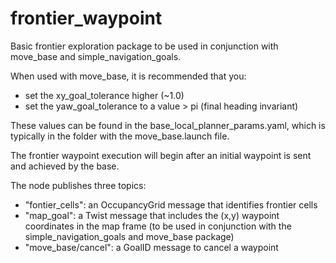 # frontier_waypoint
Basic frontier exploration package to be used in conjunction with move_base and simple_navigation_goals.

When used with move_base, it is recommended that you:
  - set the xy_goal_tolerance higher (~1.0)
  - set the yaw_goal_tolerance to a value > pi (final heading invariant)

These values can be found in the base_local_planner_params.yaml, which is typically in the folder with the move_base.launch file.

The frontier waypoint execution will begin after an initial waypoint is sent and achieved by the base.

The node publishes three topics:
  - "fontier_cells": an OccupancyGrid message that identifies frontier cells
  - "map_goal": a Twist message that includes the (x,y) waypoint coordinates in the map frame (to be used in conjunction with the simple_navigation_goals and move_base package)
  - "move_base/cancel": a GoalID message to cancel a waypoint
